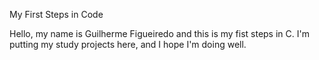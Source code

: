 ﻿My First Steps in Code

Hello, my name is Guilherme Figueiredo and this is my fist steps in C.
I'm putting my study projects here, and I hope I'm doing well.
